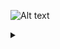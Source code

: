 ![Alt text](https://g.gravizo.com/source/custom_mark10?https%3A%2F%2Fraw.githubusercontent.com%2Ffreakhill%2Fsteve%2Fmaster%2FREADME.md)
<details> 
<summary></summary>
custom_mark10
digraph steve {
    rankdir=LR;
    size="8,5"
    node [shape = doublecircle]; Neutral PKB LWV RWV ALB SWY DCK FLK DOWN;
    node [shape = circle];

    // stances
    //subgraph clusterFromNeutral {
    //    rank = same; Neutral; PKB; LWV; RWV; ALB; SWY; DCK; FLK;
    //}

    // switch to stances
    Neutral -> PKB [ label = "f3+4" ];
    Neutral -> LWV [ label = "3" ];
    Neutral -> RWV [ label = "4" ];
    Neutral -> ALB [ label = "3+4" ];
    Neutral -> SWY [ label = "b3 or b4" ];
    Neutral -> DCK [ label = "f3 or f4" ];
    Neutral -> FLK [ label = "b3+4" ];

    // from neutral stance!
    "b+1" [ label "b+1 (i13)" ];
    "qcf+1" [ label "qcf+1 (i16)" ];
    "df+1,2~1" [ label "df+1,2~1 (i13)" ];
    "1,2,1" [ label "1,2,1 (i10)" ];
    "1,d+1" [ label "1,d+1 (i10)" ];
    "1,1,d+1" [ label "1,1,d+1 (i10)" ];
    "2,1" [ label "2,1 (i12)" ];
    "f+2,1" [ label "f+2,1 (i21)" ];
    Neutral -> "b+1";
    Neutral -> "qcf+1";
    Neutral -> "df+1,2~1";
    Neutral -> "1,2,1";
    Neutral -> "1,d+1",
    Neutral -> "1,1,d+1";
    Neutral -> "2,1";
    Neutral -> "f+2,1";
    "b+1" -> FLK [ label = "b -1/+9/CS" ];
    "qcf+1" -> FLK [ label = "b -3/KND/KND" ];
    "df+1,2~1" -> FLK [ label = "b 0/+4/CS" ];
    "1,2,1" -> FLK [ label = "b -1/+5/+5" ];
    "1,d+1" -> FLK [ label = "b 0/+6/+11" ];
    "1,1,d+1" -> FLK [ label = "b 0/+6/+11" ];
    "2,1" -> FLK [ label = "b +3/+14GB/+14" ];
    "f+2,1" -> FLK [ label = "b +1/+5/+5" ];
    
    // from LWV
    "LWV 1,f+1,1" [ label = "1,f+1,1 (i23)";
    LWV -> "LWV 1,f+1,1";
    "LWV 1,f+1,1" -> FLK [ label = "b +4/+8/CS" ];
    
    // from PAB
    "PAB b+1,1,2,1" [ label = "b+1,1,2,1 (i18)" ];
    PAB -> "PAB b+1,1,2,1";
    "PAB b+1,1,2,1" -> FLK [ label = "b -3/KND/KND" ];
    
    // from FLK
    "FLK 1" [ label = "1 (i12)" ];
    "FLK 1,1" [ label = "1,1 (i12)" ];
    "FLK 1,1,1" [ label = "1,1,1 (i12)" ];
    FLK -> "FLK 1";
    FLK -> "FLK 1,1";
    FLK -> "FLK 1,1,1";
    "FLK 1" -> FLK [ label = "b -1/+10/+10" ];
    "FLK 1,1" -> FLK [ label = "b -3/+5/+5" ];
    "FLK 1,1,1" -> FLK [ label = "b -4/+4/+4" ];
    
}
custom_mark10
</details>
